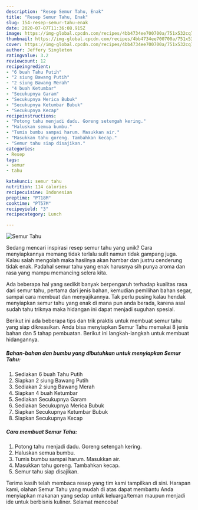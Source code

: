 ```yaml
---
description: "Resep Semur Tahu, Enak"
title: "Resep Semur Tahu, Enak"
slug: 154-resep-semur-tahu-enak
date: 2020-07-07T11:36:08.915Z
image: https://img-global.cpcdn.com/recipes/4bb4734ee700700a/751x532cq70/semur-tahu-foto-resep-utama.jpg
thumbnail: https://img-global.cpcdn.com/recipes/4bb4734ee700700a/751x532cq70/semur-tahu-foto-resep-utama.jpg
cover: https://img-global.cpcdn.com/recipes/4bb4734ee700700a/751x532cq70/semur-tahu-foto-resep-utama.jpg
author: Jeffery Singleton
ratingvalue: 3.2
reviewcount: 12
recipeingredient:
- "6 buah Tahu Putih"
- "2 siung Bawang Putih"
- "2 siung Bawang Merah"
- "4 buah Ketumbar"
- "Secukupnya Garam"
- "Secukupnya Merica Bubuk"
- "Secukupnya Ketumbar Bubuk"
- "Secukupnya Kecap"
recipeinstructions:
- "Potong tahu menjadi dadu. Goreng setengah kering."
- "Haluskan semua bumbu."
- "Tumis bumbu sampai harum. Masukkan air."
- "Masukkan tahu goreng. Tambahkan kecap."
- "Semur tahu siap disajikan."
categories:
- Resep
tags:
- semur
- tahu

katakunci: semur tahu 
nutrition: 114 calories
recipecuisine: Indonesian
preptime: "PT18M"
cooktime: "PT57M"
recipeyield: "3"
recipecategory: Lunch

---
```



![Semur Tahu](https://img-global.cpcdn.com/recipes/4bb4734ee700700a/751x532cq70/semur-tahu-foto-resep-utama.jpg)

Sedang mencari inspirasi resep semur tahu yang unik? Cara menyiapkannya memang tidak terlalu sulit namun tidak gampang juga. Kalau salah mengolah maka hasilnya akan hambar dan justru cenderung tidak enak. Padahal semur tahu yang enak harusnya sih punya aroma dan rasa yang mampu memancing selera kita.

Ada beberapa hal yang sedikit banyak berpengaruh terhadap kualitas rasa dari semur tahu, pertama dari jenis bahan, kemudian pemilihan bahan segar, sampai cara membuat dan menyajikannya. Tak perlu pusing kalau hendak menyiapkan semur tahu yang enak di mana pun anda berada, karena asal sudah tahu triknya maka hidangan ini dapat menjadi suguhan spesial.




Berikut ini ada beberapa tips dan trik praktis untuk membuat semur tahu yang siap dikreasikan. Anda bisa menyiapkan Semur Tahu memakai 8 jenis bahan dan 5 tahap pembuatan. Berikut ini langkah-langkah untuk membuat hidangannya.

<!--inarticleads1-->

##### Bahan-bahan dan bumbu yang dibutuhkan untuk menyiapkan Semur Tahu:

1. Sediakan 6 buah Tahu Putih
1. Siapkan 2 siung Bawang Putih
1. Sediakan 2 siung Bawang Merah
1. Siapkan 4 buah Ketumbar
1. Sediakan Secukupnya Garam
1. Sediakan Secukupnya Merica Bubuk
1. Siapkan Secukupnya Ketumbar Bubuk
1. Siapkan Secukupnya Kecap




<!--inarticleads2-->

##### Cara membuat Semur Tahu:

1. Potong tahu menjadi dadu. Goreng setengah kering.
1. Haluskan semua bumbu.
1. Tumis bumbu sampai harum. Masukkan air.
1. Masukkan tahu goreng. Tambahkan kecap.
1. Semur tahu siap disajikan.




Terima kasih telah membaca resep yang tim kami tampilkan di sini. Harapan kami, olahan Semur Tahu yang mudah di atas dapat membantu Anda menyiapkan makanan yang sedap untuk keluarga/teman maupun menjadi ide untuk berbisnis kuliner. Selamat mencoba!
